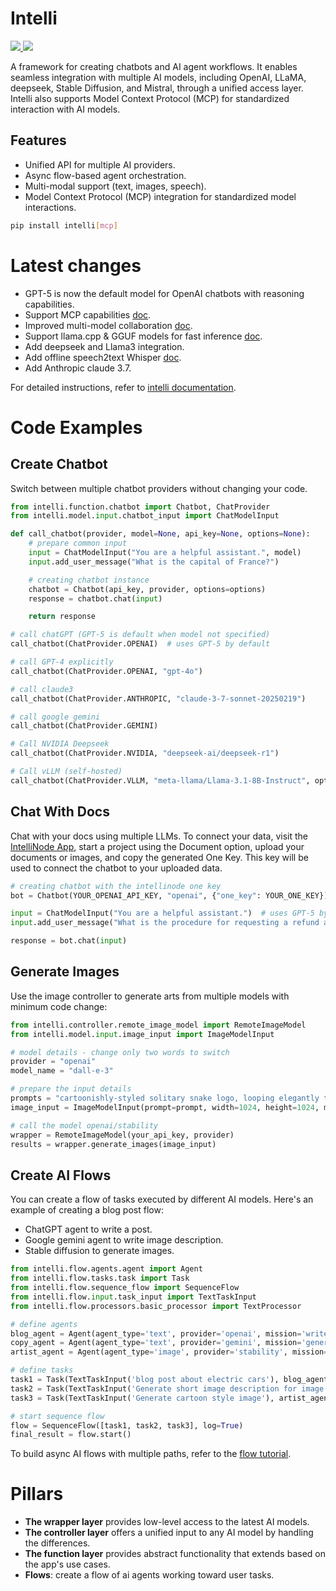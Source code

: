# Intelli
<p>
<a href="https://github.com/intelligentnode/Intelli/blob/release-documentation/LICENSE" alt="licenses tag">
    <img src="https://img.shields.io/github/license/intelligentnode/Intelli?style=flat-square" />
</a>

<a href="https://discord.gg/VYgCh2p3Ww" alt="Join our Discord community">
    <img src="https://img.shields.io/badge/Discord-join%20us-5865F2?style=flat-square&logo=discord&logoColor=white" />
</a>

</p>

A framework for creating chatbots and AI agent workflows. It enables seamless integration with multiple AI models, including OpenAI, LLaMA, deepseek, Stable Diffusion, and Mistral, through a unified access layer. Intelli also supports Model Context Protocol (MCP) for standardized interaction with AI models.

## Features

- Unified API for multiple AI providers.
- Async flow-based agent orchestration.
- Multi-modal support (text, images, speech).
- Model Context Protocol (MCP) integration for standardized model interactions.

```bash
pip install intelli[mcp]
```

# Latest changes
- GPT-5 is now the default model for OpenAI chatbots with reasoning capabilities.
- Support MCP capabilities [doc](https://docs.intellinode.ai/docs/python/mcp/get-started).
- Improved multi-model collaboration [doc](https://docs.intellinode.ai/docs/python/use-cases/travel-assistant).
- Support llama.cpp & GGUF models for fast inference [doc](https://docs.intellinode.ai/docs/python/offline-chatbot/llamacpp).
- Add deepseek and Llama3 integration.
- Add offline speech2text Whisper [doc](https://docs.intellinode.ai/docs/python/offline-chatbot/whisper).
- Add Anthropic claude 3.7.

For detailed instructions, refer to [intelli documentation](https://docs.intellinode.ai/docs/python).

# Code Examples

## Create Chatbot
Switch between multiple chatbot providers without changing your code.

```python
from intelli.function.chatbot import Chatbot, ChatProvider
from intelli.model.input.chatbot_input import ChatModelInput

def call_chatbot(provider, model=None, api_key=None, options=None):
    # prepare common input 
    input = ChatModelInput("You are a helpful assistant.", model)
    input.add_user_message("What is the capital of France?")

    # creating chatbot instance
    chatbot = Chatbot(api_key, provider, options=options)
    response = chatbot.chat(input)

    return response

# call chatGPT (GPT-5 is default when model not specified)
call_chatbot(ChatProvider.OPENAI)  # uses GPT-5 by default

# call GPT-4 explicitly
call_chatbot(ChatProvider.OPENAI, "gpt-4o")

# call claude3
call_chatbot(ChatProvider.ANTHROPIC, "claude-3-7-sonnet-20250219")

# call google gemini
call_chatbot(ChatProvider.GEMINI)

# Call NVIDIA Deepseek
call_chatbot(ChatProvider.NVIDIA, "deepseek-ai/deepseek-r1")

# Call vLLM (self-hosted)
call_chatbot(ChatProvider.VLLM, "meta-llama/Llama-3.1-8B-Instruct", options={"baseUrl": "http://localhost:8000"})
```

## Chat With Docs
Chat with your docs using multiple LLMs. To connect your data, visit the [IntelliNode App](https://app.intellinode.ai/), start a project using the Document option, upload your documents or images, and copy the generated One Key. This key will be used to connect the chatbot to your uploaded data.

```python
# creating chatbot with the intellinode one key
bot = Chatbot(YOUR_OPENAI_API_KEY, "openai", {"one_key": YOUR_ONE_KEY})

input = ChatModelInput("You are a helpful assistant.")  # uses GPT-5 by default
input.add_user_message("What is the procedure for requesting a refund according to the user manual?")

response = bot.chat(input)
```

## Generate Images
Use the image controller to generate arts from multiple models with minimum code change:
```python
from intelli.controller.remote_image_model import RemoteImageModel
from intelli.model.input.image_input import ImageModelInput

# model details - change only two words to switch
provider = "openai"
model_name = "dall-e-3"

# prepare the input details
prompts = "cartoonishly-styled solitary snake logo, looping elegantly to form both the body of the python and an abstract play on data nodes."
image_input = ImageModelInput(prompt=prompt, width=1024, height=1024, model=model_name)

# call the model openai/stability
wrapper = RemoteImageModel(your_api_key, provider)
results = wrapper.generate_images(image_input)
```

## Create AI Flows
You can create a flow of tasks executed by different AI models. Here's an example of creating a blog post flow:
- ChatGPT agent to write a post.
- Google gemini agent to write image description.
- Stable diffusion to generate images.

```python
from intelli.flow.agents.agent import Agent
from intelli.flow.tasks.task import Task
from intelli.flow.sequence_flow import SequenceFlow
from intelli.flow.input.task_input import TextTaskInput
from intelli.flow.processors.basic_processor import TextProcessor

# define agents
blog_agent = Agent(agent_type='text', provider='openai', mission='write blog posts', model_params={'key': YOUR_OPENAI_API_KEY, 'model': 'gpt-4'})
copy_agent = Agent(agent_type='text', provider='gemini', mission='generate description', model_params={'key': YOUR_GEMINI_API_KEY, 'model': 'gemini'})
artist_agent = Agent(agent_type='image', provider='stability', mission='generate image', model_params={'key': YOUR_STABILITY_API_KEY})

# define tasks
task1 = Task(TextTaskInput('blog post about electric cars'), blog_agent, log=True)
task2 = Task(TextTaskInput('Generate short image description for image model'), copy_agent, pre_process=TextProcessor.text_head, log=True)
task3 = Task(TextTaskInput('Generate cartoon style image'), artist_agent, log=True)

# start sequence flow
flow = SequenceFlow([task1, task2, task3], log=True)
final_result = flow.start()
```

To build async AI flows with multiple paths, refer to the [flow tutorial](https://doc.intellinode.ai/docs/python/flows/async-flow).

# Pillars
- **The wrapper layer** provides low-level access to the latest AI models.
- **The controller layer** offers a unified input to any AI model by handling the differences.
- **The function layer** provides abstract functionality that extends based on the app's use cases. 
- **Flows**: create a flow of ai agents working toward user tasks.
